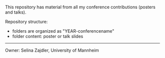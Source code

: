 This repository has material from all my conference contributions (posters and talks).

Repository structure:
- folders are organized as "YEAR-conferencename"
- folder content: poster or talk slides



*******************************************************************
Owner:
Selina Zajdler, University of Mannheim
